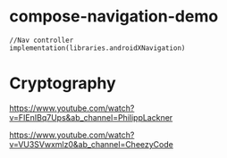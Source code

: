 # compose-navigation-demo


    //Nav controller
    implementation(libraries.androidXNavigation)

# Cryptography

https://www.youtube.com/watch?v=FIEnIBq7Ups&ab_channel=PhilippLackner

https://www.youtube.com/watch?v=VU3SVwxmlz0&ab_channel=CheezyCode
